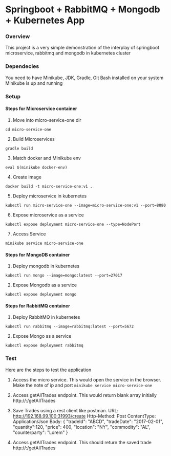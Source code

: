 
# Springboot + RabbitMQ + Mongodb + Kubernetes App

### Overview
This project is a very simple demonstration of the interplay of springboot microservice, rabbitmq and mongodb in kubernetes cluster

### Dependecies
You need to have Minikube, JDK, Gradle, Git Bash installed on your system
Minikube is up and running

### Setup

#### Steps for Microservice container

1. Move into micro-service-one dir

`cd micro-service-one`

2. Build Microservices

`gradle build`

3. Match docker and Minikube env

`eval $(minikube docker-env)`

4. Create Image

`docker build -t micro-service-one:v1 .`

5. Deploy microservice in kubernetes

`kubectl run micro-service-one --image=micro-service-one:v1 --port=8080`

6. Expose microservice as a service

`kubectl expose deployment micro-service-one --type=NodePort`

7. Access Service

`minikube service micro-service-one`

#### Steps for MongoDB container

1. Deploy mongodb in kubernetes

`kubectl run mongo --image=mongo:latest --port=27017`

2. Expose Mongodb as a service

`kubectl expose deployment mongo`


#### Steps for RabbitMQ container

1. Deploy RabbitMQ in kubernetes

`kubectl run rabbitmq --image=rabbitmq:latest --port=5672`

2. Expose Mongo as a service

`kubectl expose deployment rabbitmq`

### Test

Here are the steps to test the application

1. Access the micro service. This would open the service in the browser. Make the note of ip and port
`minikube service micro-service-one`

2. Access getAllTrades endpoint. This would return blank array initially
http://<IP>:<PORT>/getAllTrades

3. Save Trades using a rest client like postman.
URL: http://192.168.99.100:31993/create
Http-Method: Post
ContentType: Application/Json
Body:
    {
        "tradeId": "ABCD",
        "tradeDate": "2017-02-01",
        "quantity":120,
        "price": 400,
        "location": "NY",
        "commodity": "AL",
        "counterparty": "Lorem"
    }

4. Access getAllTrades endpoint. This should return the saved trade
http://<IP>:<PORT>/getAllTrades


